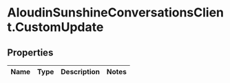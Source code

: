 # AloudinSunshineConversationsClient.CustomUpdate

## Properties

Name | Type | Description | Notes
------------ | ------------- | ------------- | -------------


